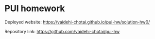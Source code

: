 # PUI homework

Deployed website: https://vaidehi-chotai.github.io/pui-hw/solution-hw0/

Repository link: https://github.com/vaidehi-chotai/pui-hw


